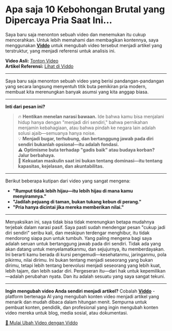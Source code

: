 # Apa saja 10 Kebohongan Brutal yang Dipercaya Pria Saat Ini...

Saya baru saja menonton sebuah video dan menemukan itu cukup mencerahkan. Untuk lebih memahami dan membagikan kontennya, saya menggunakan **[Viddo](https://viddo.pro/)** untuk mengubah video tersebut menjadi artikel yang terstruktur, yang menjadi referensi untuk analisis ini.

**Video Asli:** [Tonton Video](https://www.youtube.com/watch?v=x4ZjprTuBS0)  
**Artikel Referensi:** [Lihat di Viddo](https://viddo.pro/zh/video-result/41d06ccc-a870-415e-a861-2c53645af23b)

---

Saya baru saja menonton sebuah video yang berisi pandangan-pandangan yang secara langsung menyentuh titik buta pemikiran pria modern, membuat kita merenungkan banyak asumsi yang kita anggap biasa.

---

**Inti dari pesan ini?**  
> 🔥 **Hentikan menelan narasi bawaan.** Ide bahwa kamu bisa menjalani hidup hanya dengan "menjadi diri sendiri," bahwa pernikahan menjamin kebahagiaan, atau bahwa pindah ke negara lain adalah solusi ajaib—semuanya hanya noise.  
> 💡 **Menjadi bugar, terhubung, dan bertanggung jawab pada diri sendiri bukanlah opsional—itu adalah fondasi.**  
> ⚠️ **Optimisme buta terhadap "gadis baik" atau budaya korban? Jalur berbahaya.**  
> 🧠 **Kekuatan maskulin saat ini bukan tentang dominasi—itu tentang kapasitas, kejelasan, dan akuntabilitas.**

---

Berikut beberapa kutipan dari video yang sangat mengena:

- **"Rumput tidak lebih hijau—itu lebih hijau di mana kamu menyiramnya."**  
- **"Jadilah pejuang di taman, bukan tukang kebun di perang."**  
- **"Pria hanya dicintai jika mereka memberikan nilai."**

---

Menyaksikan ini, saya tidak bisa tidak merenungkan betapa mudahnya terjebak dalam narasi pasif. Saya pasti sudah mendengar pesan "cukup jadi diri sendiri" seribu kali, dan meskipun terdengar menghibur, itu tidak mendorong siapa pun untuk tumbuh. Yang paling mengena bagi saya adalah seruan untuk bertanggung jawab pada diri sendiri. Tidak ada yang akan datang untuk menyelamatkanmu, dan sejujurnya, itu memberdayakan. Ini berarti kamu berada di kursi pengemudi—kesehatanmu, jaringanmu, pola pikirmu, nilai dirimu. Ini bukan tentang menjadi seseorang yang bukan dirimu, tetapi lebih tentang berevolusi menjadi seseorang yang lebih kuat, lebih tajam, dan lebih sadar diri. Pergeseran itu—dari hak untuk kepemilikan—adalah perubahan nyata. Dan itu adalah sesuatu yang saya sangat tekuni.

---

**Ingin mengubah video Anda sendiri menjadi artikel?** Cobalah **[Viddo](https://viddo.pro/)** - platform bertenaga AI yang mengubah konten video menjadi artikel yang menarik dan mudah dibaca dalam hitungan menit. Sempurna untuk pembuat konten, pendidik, dan profesional yang ingin mengubah konten video mereka untuk blog, media sosial, atau dokumentasi.

[🚀 Mulai Ubah Video dengan Viddo](https://viddo.pro/)